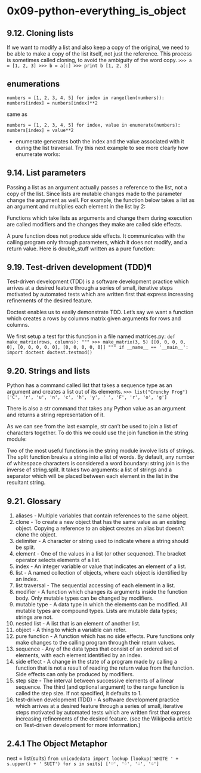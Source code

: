 # 0x09-python-everything_is_object

## 9.12. Cloning lists

If we want to modify a list and also keep a copy of the original, we need to be able to make a copy of the list itself, not just the reference. This process is sometimes called cloning, to avoid the ambiguity of the word copy.
`>>> a = [1, 2, 3] >>> b = a[:] >>> print b
[1, 2, 3]`

## enumerations

`numbers = [1, 2, 3, 4, 5]
for index in range(len(numbers)):
    numbers[index] = numbers[index]**2`

same as

`numbers = [1, 2, 3, 4, 5]
for index, value in enumerate(numbers):
    numbers[index] = value**2`

- enumerate generates both the index and the value associated with it during the list traversal. Try this next example to see more clearly how enumerate works:

## 9.14. List parameters

Passing a list as an argument actually passes a reference to the list, not a copy of the list. Since lists are mutable changes made to the parameter change the argument as well. For example, the function below takes a list as an argument and multiplies each element in the list by 2:

Functions which take lists as arguments and change them during execution are called modifiers and the changes they make are called side effects.

A pure function does not produce side effects. It communicates with the calling program only through parameters, which it does not modify, and a return value. Here is double_stuff written as a pure function:

## 9.19. Test-driven development (TDD)¶

Test-driven development (TDD) is a software development practice which arrives at a desired feature through a series of small, iterative steps motivated by automated tests which are written first that express increasing refinements of the desired feature.

Doctest enables us to easily demonstrate TDD. Let’s say we want a function which creates a rows by columns matrix given arguments for rows and columns.

We first setup a test for this function in a file named matrices.py:
`def make_matrix(rows, columns):
    """
      >>> make_matrix(3, 5)
      [[0, 0, 0, 0, 0], [0, 0, 0, 0, 0], [0, 0, 0, 0, 0]]
    """
if __name__ == '__main__':
    import doctest
    doctest.testmod()`

## 9.20. Strings and lists

Python has a command called list that takes a sequence type as an argument and creates a list out of its elements.
`>>> list("Crunchy Frog")
['C', 'r', 'u', 'n', 'c', 'h', 'y', ' ', 'F', 'r', 'o', 'g']`

There is also a str command that takes any Python value as an argument and returns a string representation of it.

As we can see from the last example, str can’t be used to join a list of characters together. To do this we could use the join function in the string module:

Two of the most useful functions in the string module involve lists of strings. The split function breaks a string into a list of words. By default, any number of whitespace characters is considered a word boundary:
string.join is the inverse of string.split. It takes two arguments: a list of strings and a separator which will be placed between each element in the list in the resultant string.

## 9.21. Glossary

1. aliases -
Multiple variables that contain references to the same object.
2. clone -
To create a new object that has the same value as an existing object. Copying a reference to an object creates an alias but doesn’t clone the object.
3. delimiter -
A character or string used to indicate where a string should be split.
4. element -
One of the values in a list (or other sequence). The bracket operator selects elements of a list.
5. index -
An integer variable or value that indicates an element of a list.
6. list -
A named collection of objects, where each object is identified by an index.
7. list traversal -
The sequential accessing of each element in a list.
8. modifier -
A function which changes its arguments inside the function body. Only mutable types can be changed by modifiers.
9. mutable type -
A data type in which the elements can be modified. All mutable types are compound types. Lists are mutable data types; strings are not.
10. nested list -
A list that is an element of another list.
11. object -
A thing to which a variable can refer.
12. pure function -
A function which has no side effects. Pure functions only make changes to the calling program through their return values.
13. sequence -
Any of the data types that consist of an ordered set of elements, with each element identified by an index.
14. side effect -
A change in the state of a program made by calling a function that is not a result of reading the return value from the function. Side effects can only be produced by modifiers.
15. step size -
The interval between successive elements of a linear sequence. The third (and optional argument) to the range function is called the step size. If not specified, it defaults to 1.
16. test-driven development (TDD) -
A software development practice which arrives at a desired feature through a series of small, iterative steps motivated by automated tests which are written first that express increasing refinements of the desired feature. (see the Wikipedia article on Test-driven development for more information.)

## 2.4.1   The Object Metaphor

nest = list(suits)
`from unicodedata import lookup
[lookup('WHITE ' + s.upper() + ' SUIT') for s in suits] ['♡', '♢', '♤', '♧']`
